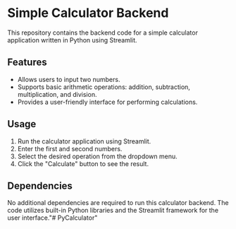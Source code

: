 # Simple Calculator Backend

This repository contains the backend code for a simple calculator application written in Python using Streamlit. 


## Features

- Allows users to input two numbers.
- Supports basic arithmetic operations: addition, subtraction, multiplication, and division.
- Provides a user-friendly interface for performing calculations.

## Usage

1. Run the calculator application using Streamlit.
2. Enter the first and second numbers.
3. Select the desired operation from the dropdown menu.
4. Click the "Calculate" button to see the result.

## Dependencies

No additional dependencies are required to run this calculator backend. 
The code utilizes built-in Python libraries and the Streamlit framework for the user interface."# PyCalculator" 
